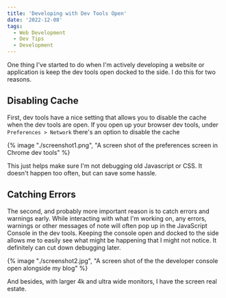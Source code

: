 ```yaml
---
title: 'Developing with Dev Tools Open'
date: '2022-12-08'
tags:
  - Web Development
  - Dev Tips
  - Development
---
```


One thing I've started to do when I'm actively developing a website or application is keep the dev tools open docked to the side. I do this for two reasons.
<!-- excerpt -->

## Disabling Cache

First, dev tools have a nice setting that allows you to disable the cache when the dev tools are open. If you open up your browser dev tools, under `Preferences > Network` there's an option to disable the cache

{% image "./screenshot1.png", "A screen shot of the preferences screen in Chrome dev tools" %}

This just helps make sure I'm not debugging old Javascript or CSS. It doesn't happen too often, but can save some hassle.

## Catching Errors

The second, and probably more important reason is to catch errors and warnings early. While interacting with what I'm working on, any errors, warnings or other messages of note will often pop up in the JavaScript Console in the dev tools. Keeping the console open and docked to the side allows me to easily see what might be happening that I might not notice. It definitely can cut down debugging later.

{% image "./screenshot2.jpg", "A screen shot of the the developer console open alongside my blog" %}

And besides, with larger 4k and ultra wide monitors, I have the screen real estate.